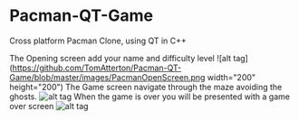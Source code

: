 # Pacman-QT-Game
Cross platform Pacman Clone, using QT in C++

The Opening screen add your name and difficulty level
![alt tag](https://github.com/TomAtterton/Pacman-QT-Game/blob/master/images/PacmanOpenScreen.png width="200" height="200")
The Game screen navigate through the maze avoiding the ghosts.
![alt tag](https://github.com/TomAtterton/Pacman-QT-Game/blob/master/images/PacmanGameScreen.png)
When the game is over you will be presented with a game over screen
![alt tag](https://github.com/TomAtterton/Pacman-QT-Game/blob/master/images/PacmanGameOver.png)


